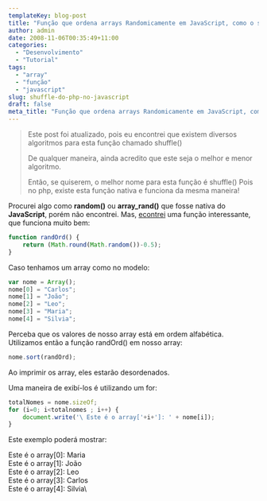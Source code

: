 ```yaml
---
templateKey: blog-post
title: "Função que ordena arrays Randomicamente em JavaScript, como o shuffle() do PHP"
author: admin
date: 2008-11-06T00:35:49+11:00
categories:
  - "Desenvolvimento"
  - "Tutorial"
tags:
  - "array"
  - "função"
  - "javascript"
slug: shuffle-do-php-no-javascript
draft: false
meta_title: "Função que ordena arrays Randomicamente em JavaScript, como o shuffle() do PHP"
---
```


> Este post foi atualizado, pois eu encontrei que existem diversos algoritmos para esta função chamado shuffle()
>
> De qualquer maneira, ainda acredito que este seja o melhor e menor algoritmo.
>
> Então, se quiserem, o melhor nome para esta função é shuffle()
> Pois no php, existe esta função nativa e funciona da mesma maneira!

Procurei algo como **random()** ou **array\_rand()** que fosse nativa do **JavaScript**, porém não encontrei. Mas, [econtrei](http://javascript.about.com/library/blsort2.htm "Link de referência da função randOrd()") uma função interessante, que funciona muito bem:
```javascript
function randOrd() {
    return (Math.round(Math.random())-0.5);
}
```


Caso tenhamos um array como no modelo:
```javascript
var nome = Array();
nome[0] = "Carlos";
nome[1] = "João";
nome[2] = "Leo";
nome[3] = "Maria";
nome[4] = "Silvia";
```

Perceba que os valores de nosso array está em ordem alfabética.
Utilizamos então a função randOrd() em nosso array:
```javascript
nome.sort(randOrd);
```

Ao imprimir os array, eles estarão desordenados.

Uma maneira de exibí-los é utilizando um for:

```javascript
totalNomes = nome.sizeOf;
for (i=0; i<totalnomes ; i++) {
    document.write('\ Este é o array['+i+']: ' + nome[i]);
}
```

Este exemplo poderá mostrar:

Este é o array\[0\]: Maria\
Este é o array\[1\]: João\
Este é o array\[2\]: Leo\
Este é o array\[3\]: Carlos\
Este é o array\[4\]: Silvia\
